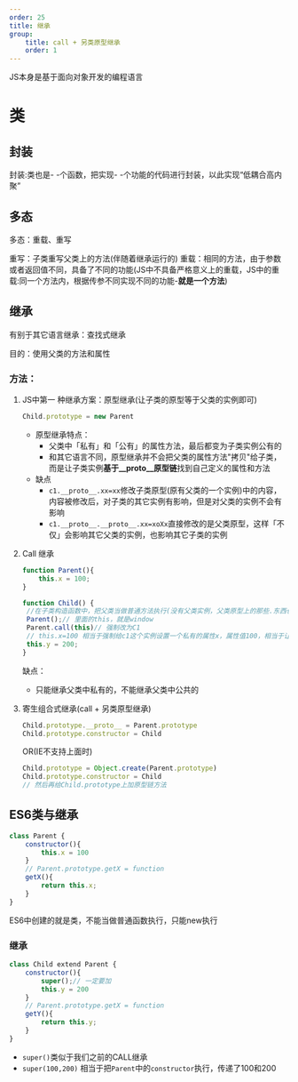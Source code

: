 ```yaml
---
order: 25
title: 继承
group:
    title: call + 另类原型继承
    order: 1
---
```


JS本身是基于面向对象开发的编程语言

# 类

## 封装
封装:类也是- -个函数，把实现- -个功能的代码进行封装，以此实现“低耦合高内聚”

## 多态
多态：重载、重写

重写：子类重写父类上的方法(伴随着继承运行的)
重载：相同的方法，由于参数或者返回值不同，具备了不同的功能(JS中不具备严格意义上的重载，JS中的重载:同一个方法内，根据传参不同实现不同的功能-**就是一个方法**)

## 继承

有别于其它语言继承：查找式继承

目的：使用父类的方法和属性

### 方法：

1. JS中第一 种继承方案：原型继承(让子类的原型等于父类的实例即可)
   ```javascript
   Child.prototype = new Parent
   ```

   + 原型继承特点：
     + 父类中「私有」和「公有」的属性方法，最后都变为子类实例公有的
     + 和其它语言不同，原型继承并不会把父类的属性方法"拷贝"给子类，而是让子类实例**基于__proto__原型链**找到自己定义的属性和方法
   + 缺点
     + `c1.__proto__.xx=xx`修改子类原型(原有父类的一个实例)中的内容，内容被修改后，对子类的其它实例有影响，但是对父类的实例不会有影响
     + `c1.__proto__.__proto__.xx=xoXx`直接修改的是父类原型，这样「不仅」会影响其它父类的实例，也影响其它子类的实例

1. Call 继承
   ```javascript
   function Parent(){
       this.x = 100;
   }

   function Child() {
    //在子类构造函数中，把父类当做普通方法执行(没有父类实例，父类原型上的那些.东西也就和它没关系了
    Parent();// 里面的this，就是window
    Parent.call(this)// 强制改为C1
    // this.x=100 相当于强制给c1这个实例设置一个私有的属性x，属性值100，相当于让子类的实例继承了父类的私有的属性，并且也变为了子类私有的属性
    this.y = 200;
   }
   ```
   缺点：
     + 只能继承父类中私有的，不能继承父类中公共的

1. 寄生组合式继承(call + 另类原型继承)
    ```javascript
    Child.prototype.__proto__ = Parent.prototype
    Child.prototype.constructor = Child
    ```
    OR(IE不支持上面时)
    ```javascript
    Child.prototype = Object.create(Parent.prototype)
    Child.prototype.constructor = Child
    // 然后再给Child.prototype上加原型链方法
    ```

## ES6类与继承

```javascript
class Parent {
    constructor(){
        this.x = 100
    }
    // Parent.prototype.getX = function
    getX(){
        return this.x;
    }
}
```

ES6中创建的就是类，不能当做普通函数执行，只能new执行

### 继承

```javascript
class Child extend Parent {
    constructor(){
        super();// 一定要加
        this.y = 200
    }
    // Parent.prototype.getX = function
    getY(){
        return this.y;
    }
}
```

+ `super()`类似于我们之前的CALL继承
+ `super(100,200)` 相当于把`Parent`中的`constructor`执行，传递了100和200